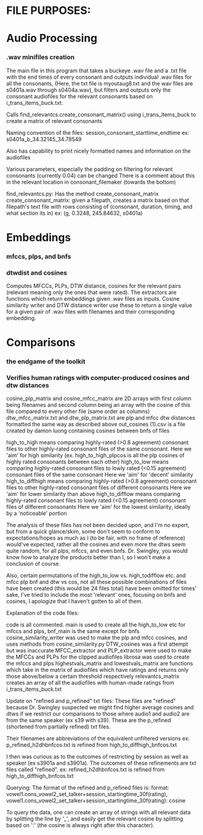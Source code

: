 # FILE PURPOSES:

# Audio Processing
### .wav minifiles creation

The main file in this program that takes a buckeye .wav file and a .txt file with the end times of every consonant 
and outputs individual .wav files for all the consonants, (Here, the txt file is myoutaug8.txt and the wav files are s0401a.wav through s0404a.wav), 
but filters and outputs only the consonant audiofiles for the relevant consonants based on i_trans_items_buck.txt.

Calls find_relevantcs.create_consonant_matrix() using i_trans_items_buck to create a matrix of relevant consonants

Naming convention of the files: session_consonant_starttime_endtime
                ex: s0401a_b_34.32145_34.78549

Also has capability to print nicely formatted names and information on the audiofiles

Various parameters, especially the padding on filtering for relevant consonants (currently 0.04) can be changed
    There is a comment about this in the relevant location in consonant_filemaker (towards the bottom)


find_relevantcs.py:
    Has the method create_consonant_matrix
    create_consonant_matrix:
        given a filepath, creates a matrix based on that filepath's text file with rows consisting of 
            (consonant, duration, timing, and what section its in)
            ex: (g, 0.3248, 245.84632, s0401a)

# Embeddings 
### mfccs, plps, and bnfs
### dtwdist and cosines
Computes MFCCs, PLPs, DTW distance, cosines for the relevant pairs (relevant meaning only the ones that were rated). The extractors are functions which return embeddings given .wav files as inputs. Cosine similarity writer and DTW distance writer use these to return a single value for a given pair of .wav files with filenames and their corresponding embedding.

# Comparisons
### the endgame of the toolkit
### Verifies human ratings with computer-produced cosines and dtw distances

cosine_plp_matrix and cosine_mfcc_matrix are 2D arrays with first column being filenames and second column being an array with the cosine of this file compared to every other file (same order as columns)
dtw_mfcc_matrix.txt and dtw_plp_matrix.txt are plp and mfcc dtw distances formatted the same way as described above
out_cosines (1).csv is a file created by damon luong containing cosines between bnfs of files

high_to_high means comparing highly-rated (>0.8 agreement) consonant files to other highly-rated consonant files of the same consonant. 
    Here we 'aim' for high similarity
    (ex. high_to_high_plpcos is all the plp cosines of highly rated consonants between each other)
high_to_low means comparing highly-rated consonant files to lowly rated (<0.15 agreement) consonant files of the same consonant
    Here we 'aim' for 'decent' similarity
high_to_diffhigh means comparing  highly-rated (>0.8 agreement) consonant files to other highly-rated consonant files of different consonants
    Here we 'aim' for lower similarity than above
high_to_difflow means comparing highly-rated consonant files to lowly rated (<0.15 agreement) consonant files of different consonants
    Here we 'aim' for the lowest similarity, ideally by a 'noticeable' portion

The analysis of these files has not been decided upon, and I'm no expert, but from a quick glance/skim,
some don't seem to conform to expectations/hopes as much as I (to be fair, with no frame of reference) would've expected,
rather all the cosines and even more the dtws seem quite random, for all plps, mfccs, and even bnfs. 
Dr. Swingley, you would know how to analyze the products better than I, so I won't make a conclusion of course. 

Also, certain permutations of the high_to_low vs. high_todifflow etc. and mfcc plp bnf and dtw vs cos, not all these possible combinations of files have been created (this would be 24 files total) have been omitted for times' sake, 
I've tried to include the most 'relevant' ones, focusing on bnfs and cosines, I apologize that I haven't gotten to all of them. 

Explanation of the code files:

code is all commented. main is used to create all the high_to_low etc for mfccs and plps, bnf_main is the same except for bnfs
cosine_similarity_writer was used to make the plp and mfcc cosines, and uses methods from cosine_similarity.py
DTW_cosines was a first attempt but was inaccurate
MFCC_extractor and PLP_extractor were used to make the MFCCs and PLPs for the clipped audiofiles
    librosa was used to create the mfccs and plps
highestvals_matrix and lowestvals_matrix are functions which take in the matrix of audiofiles which have ratings and returns only those above/below a certain threshold respectively
relevantcs_matrix creates an array of all the audiofiles with human-made ratings from i_trans_items_buck.txt

Update on "refined and p_refined" txt files:
These files are "refined" because Dr. Swingley suspected we might find higher average cosines and dtws if we restrict our comparisons
to those where audio1 and audio2 are from the same speaker (ex s39 with s39). These are the p_refined (shortened from partially refined) 
txt files. 

Their filenames are abbreviations of the equivalent unfiltered versions
ex: p_refined_h2dhbnfcos.txt is refined from high_to_diffhigh_bnfcos.txt

I then was curious as to the outcomes of restricting by session as well as speaker (ex s3901a and s3901a). The outcomes of these refinements
are txt files called "refined".
ex: refined_h2dhbnfcos.txt is refined from high_to_diffhigh_bnfcos.txt

Querying:
The format of the refined and p_refined files is:
format: vowel1.cons_vowel2_set_talker+session_startingtime_30f(rating), vowel1.cons_vowel2_set_talker+session_startingtime_30f(rating): cosine

To query the data, one can create an array of strings with all relevant data by splitting the line by '_',
and easily get the relevant cosine by splitting based on ':' (the cosine is always right after this character).
